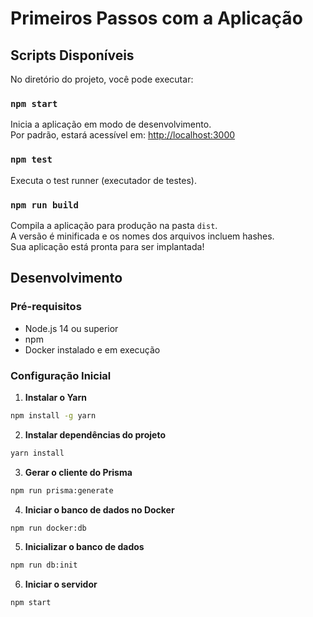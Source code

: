 # Primeiros Passos com a Aplicação

## Scripts Disponíveis

No diretório do projeto, você pode executar:

### `npm start`
Inicia a aplicação em modo de desenvolvimento.<br>
Por padrão, estará acessível em: [http://localhost:3000](http://localhost:3000)

### `npm test`
Executa o test runner (executador de testes).

### `npm run build`
Compila a aplicação para produção na pasta `dist`.<br>
A versão é minificada e os nomes dos arquivos incluem hashes.<br>
Sua aplicação está pronta para ser implantada!

## Desenvolvimento

### Pré-requisitos
- Node.js 14 ou superior
- npm
- Docker instalado e em execução

### Configuração Inicial

1. **Instalar o Yarn**
```bash
npm install -g yarn
```

2. **Instalar dependências do projeto**
```bash
yarn install
```

3. **Gerar o cliente do Prisma**
```bash
npm run prisma:generate
```

4. **Iniciar o banco de dados no Docker**
```bash
npm run docker:db
```

5. **Inicializar o banco de dados**
```bash
npm run db:init
```

6. **Iniciar o servidor**
```bash
npm start
```
